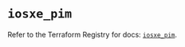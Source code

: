 # `iosxe_pim`

Refer to the Terraform Registry for docs: [`iosxe_pim`](https://registry.terraform.io/providers/ciscodevnet/iosxe/0.9.3/docs/resources/pim).
